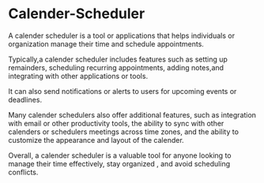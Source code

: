 # Calender-Scheduler
A calender scheduler is a tool or applications that helps individuals or organization manage their time and schedule appointments.

Typically,a calender scheduler includes features such as setting up remainders, scheduling recurring appointments, adding notes,and integrating with other applications or tools. 

It can also send notifications or alerts to users for upcoming events or deadlines.

Many calender schedulers also offer additional features, such as integration with email or other productivity tools, the ability to sync with other calenders or schedulers meetings across time zones, and the ability to customize the appearance and layout of the calender.

Overall, a calender scheduler is a valuable tool for anyone looking to manage their time effectively, stay organized , and avoid scheduling conflicts.

